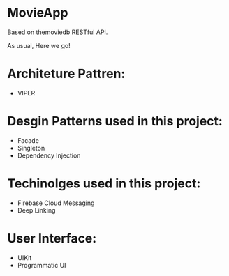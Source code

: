 
# MovieApp
  Based on themoviedb RESTful API.
  
  As usual, Here we go!

# Architeture Pattren: 
  * VIPER

# Desgin Patterns used in this project: 
  * Facade
  * Singleton
  * Dependency Injection   

# Techinolges used in this project:
  * Firebase Cloud Messaging
  * Deep Linking

# User Interface:
   * UIKit
   * Programmatic UI

